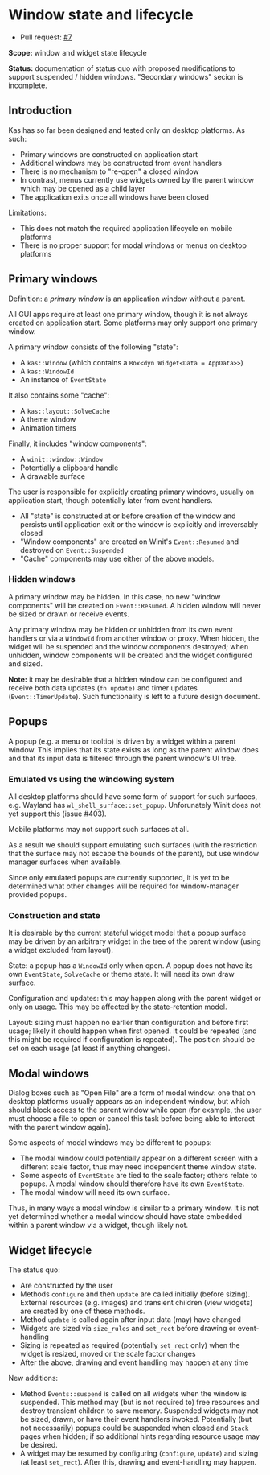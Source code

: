 Window state and lifecycle
==========================

-   Pull request: [#7](https://github.com/kas-gui/design/pull/7)

**Scope:** window and widget state lifecycle

**Status:** documentation of status quo with proposed modifications to support
suspended / hidden windows. "Secondary windows" secion is incomplete.


Introduction
------------

Kas has so far been designed and tested only on desktop platforms. As such:

-   Primary windows are constructed on application start
-   Additional windows may be constructed from event handlers
-   There is no mechanism to "re-open" a closed window
-   In contrast, menus currently use widgets owned by the parent window which
    may be opened as a child layer
-   The application exits once all windows have been closed

Limitations:

-   This does not match the required application lifecycle on mobile platforms
-   There is no proper support for modal windows or menus on desktop platforms


Primary windows
---------------

Definition: a *primary window* is an application window without a parent.

All GUI apps require at least one primary window, though it is not always
created on application start. Some platforms may only support one primary
window.

A primary window consists of the following "state":

-   A `kas::Window` (which contains a `Box<dyn Widget<Data = AppData>>`)
-   A `kas::WindowId`
-   An instance of `EventState`

It also contains some "cache":

-   A `kas::layout::SolveCache`
-   A theme window
-   Animation timers

Finally, it includes "window components":

-   A `winit::window::Window`
-   Potentially a clipboard handle
-   A drawable surface

The user is responsible for explicitly creating primary windows, usually on
application start, though potentially later from event handlers.

-   All "state" is constructed at or before creation of the window and persists
    until application exit or the window is explicitly and irreversably closed
-   "Window components" are created on Winit's `Event::Resumed` and destroyed on
    `Event::Suspended`
-   "Cache" components may use either of the above models.


### Hidden windows

A primary window may be hidden. In this case, no new "window components" will be
created on `Event::Resumed`. A hidden window will never be sized or drawn or
receive events.

Any primary window may be hidden or unhidden from its own event handlers or via
a `WindowId` from another window or proxy. When hidden, the widget will be
suspended and the window components destroyed; when unhidden, window components
will be created and the widget configured and sized.

**Note:** it may be desirable that a hidden window can be configured and receive
both data updates (`fn update)` and timer updates (`Event::TimerUpdate`). Such
functionality is left to a future design document.


Popups
------

A popup (e.g. a menu or tooltip) is driven by a widget within a parent window.
This implies that its state exists as long as the parent window does and that
its input data is filtered through the parent window's UI tree.

### Emulated vs using the windowing system

All desktop platforms should have some form of support for such surfaces, e.g.
Wayland has `wl_shell_surface::set_popup`. Unforunately Winit does not yet
support this (issue #403).

Mobile platforms may not support such surfaces at all.

As a result we should support emulating such surfaces (with the restriction that
the surface may not escape the bounds of the parent), but use window manager
surfaces when available.

Since only emulated popups are currently supported, it is yet to be determined
what other changes will be required for window-manager provided popups.

### Construction and state

It is desirable by the current stateful widget model that a popup surface may
be driven by an arbitrary widget in the tree of the parent window (using a
widget excluded from layout).

State: a popup has a `WindowId` only when open. A popup does not have its own
`EventState`, `SolveCache` or theme state. It will need its own draw surface.

Configuration and updates: this may happen along with the parent widget or only
on usage. This may be affected by the state-retention model.

Layout: sizing must happen no earlier than configuration and before first usage;
likely it should happen when first opened. It could be repeated (and this might
be required if configuration is repeated). The position should be set on each
usage (at least if anything changes).


Modal windows
-------------

Dialog boxes such as "Open File" are a form of modal window: one that on
desktop platforms usually appears as an independent window, but which should
block access to the parent window while open (for example, the user must
choose a file to open or cancel this task before being able to interact with
the parent window again).

Some aspects of modal windows may be different to popups:

-   The modal window could potentially appear on a different screen with a
    different scale factor, thus may need independent theme window state.
-   Some aspects of `EventState` are tied to the scale factor; others relate to
    popups. A modal window should therefore have its own `EventState`.
-   The modal window will need its own surface.

Thus, in many ways a modal window is similar to a primary window.
It is not yet determined whether a modal window should have state embedded
within a parent window via a widget, though likely not.


Widget lifecycle
----------------

The status quo:

-   Are constructed by the user
-   Methods `configure` and then `update` are called initially (before sizing).
    External resources (e.g. images) and transient children (view widgets) are
    created by one of these methods.
-   Method `update` is called again after input data (may) have changed
-   Widgets are sized via `size_rules` and `set_rect` before drawing or event-handling
-   Sizing is repeated as required (potentially `set_rect` only) when the widget
    is resized, moved or the scale factor changes
-   After the above, drawing and event handling may happen at any time

New additions:

-   Method `Events::suspend` is called on all widgets when the window is
    suspended. This method may (but is not required to) free resources and
    destroy transient children to save memory. Suspended widgets may not be
    sized, drawn, or have their event handlers invoked. Potentially (but not
    necessarily) popups could be suspended when closed and `Stack` pages when
    hidden; if so additional hints regarding resource usage may be desired.
-   A widget may be resumed by configuring (`configure`, `update`) and sizing
    (at least `set_rect`). After this, drawing and event-handling may happen.
